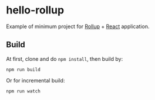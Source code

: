 # hello-rollup

Example of minimum project for [Rollup](http://rollupjs.org/) + [React](https://facebook.github.io/react/) application.


## Build

At first, clone and do `npm install`, then build by:

```
npm run build
```

Or for incremental build:

```
npm run watch
```
